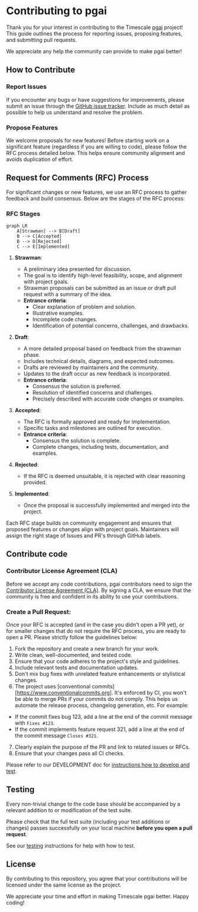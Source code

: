 # Contributing to pgai

Thank you for your interest in contributing to the Timescale [pgai](https://github.com/timescale/pgai) project! This guide outlines the process for reporting issues, proposing features, and submitting pull requests.

We appreciate any help the community can provide to make pgai better!

## How to Contribute

### Report Issues
If you encounter any bugs or have suggestions for improvements, please submit an issue through the [GitHub issue tracker](https://github.com/timescale/pgai/issues). Include as much detail as possible to help us understand and resolve the problem.

### Propose Features
We welcome proposals for new features! Before starting work on a significant feature (regardless if you are willing to code), please follow the RFC process detailed below. This helps ensure community alignment and avoids duplication of effort.

## Request for Comments (RFC) Process

For significant changes or new features, we use an RFC process to gather feedback and build consensus. Below are the stages of the RFC process:

### RFC Stages

```mermaid
graph LR
    A[Strawman] --> B[Draft]
    B --> C[Accepted]
    B --> D[Rejected]
    C --> E[Implemented]
```

1. **Strawman**:
   - A preliminary idea presented for discussion.
   - The goal is to identify high-level feasibility, scope, and alignment with project goals.
   - Strawman proposals can be submitted as an issue or draft pull request with a summary of the idea.
   - **Entrance criteria**:
     - Clear explanation of problem and solution.
     - Illustrative examples.
     - Incomplete code changes.
     - Identification of potential concerns, challenges, and drawbacks.

2. **Draft**:
   - A more detailed proposal based on feedback from the strawman phase.
   - Includes technical details, diagrams, and expected outcomes.
   - Drafts are reviewed by maintainers and the community.
   - Updates to the draft occur as new feedback is incorporated.
   - **Entrance criteria**:
     - Consensus the solution is preferred.
     - Resolution of identified concerns and challenges.
     - Precisely described with accurate code changes or examples.

3. **Accepted**:
   - The RFC is formally approved and ready for implementation.
   - Specific tasks and milestones are outlined for execution.
   - **Entrance criteria**:
     - Consensus the solution is complete.
     - Complete changes, including tests, documentation, and examples.

4. **Rejected**:
   - If the RFC is deemed unsuitable, it is rejected with clear reasoning provided.

5. **Implemented**:
   - Once the proposal is successfully implemented and merged into the project.

Each RFC stage builds on community engagement and ensures that proposed features or changes align with project goals.
Maintainers will assign the right stage of Issues and PR's through GitHub labels.

## Contribute code

### Contributor License Agreement (CLA)

Before we accept any code contributions, pgai contributors need to sign the [Contributor License Agreement (CLA)](https://cla-assistant.io/timescale/pgai). By signing a CLA, we ensure that the community is free and confident in its ability to use your contributions.

### Create a Pull Request:

Once your RFC is accepted (and in the case you didn't open a PR yet), or for smaller changes that do not require the RFC process, you are ready to open a PR.
Please strictly follow the guidelines below:

1. Fork the repository and create a new branch for your work.
2. Write clean, well-documented, and tested code.
3. Ensure that your code adheres to the project's style and guidelines. 
4. Include relevant tests and documentation updates.
5. Don't mix bug fixes with unrelated feature enhancements or stylistical changes.
6. The project uses [conventional commits][https://www.conventionalcommits.org]. It's enforced by CI, you won't be able to merge PRs if your commits do not comply. This helps us automate the release process, changelog generation, etc. For example:
  - If the commit fixes bug 123, add a line at the end of the commit message with  `Fixes #123`.
  - If the commit implements feature request 321, add a line at the end of the commit message `Closes #321`.
7. Clearly explain the purpose of the PR and link to related issues or RFCs.
8. Ensure that your changes pass all CI checks.

Please refer to our DEVELOPMENT doc for [instructions how to develop and test](https://github.com/timescale/pgai/blob/main/DEVELOPMENT.md).

## Testing

Every non-trivial change to the code base should be accompanied by a
relevant addition to or modification of the test suite.

Please check that the full test suite (including your test additions
or changes) passes successfully on your local machine **before you
open a pull request**.

See our [testing](./DEVELOPMENT.md#test-your-pgai-changes)
instructions for help with how to test.

## License

By contributing to this repository, you agree that your contributions will be licensed under the same license as the project.

We appreciate your time and effort in making Timescale pgai better. Happy coding!
